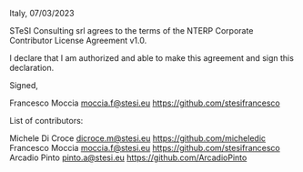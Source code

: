 Italy, 07/03/2023

STeSI Consulting srl agrees to the terms of the NTERP Corporate Contributor License
Agreement v1.0.

I declare that I am authorized and able to make this agreement and sign this
declaration.

Signed,

Francesco Moccia moccia.f@stesi.eu https://github.com/stesifrancesco

List of contributors:

Michele Di Croce dicroce.m@stesi.eu https://github.com/micheledic
Francesco Moccia moccia.f@stesi.eu https://github.com/stesifrancesco
Arcadio Pinto pinto.a@stesi.eu https://github.com/ArcadioPinto
